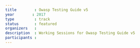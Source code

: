 ```yaml
---
title        : Owasp Testing Guide v5
year		: 2017
type         : track
status       : featured
organizers   :
description  : Working Sessions for Owasp Testing Guide v5
participants : 
---
```

